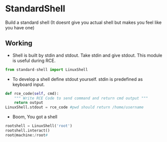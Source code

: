 # StandardShell
Build a standard shell (It doesnt give you actual shell but makes you feel like you have one)

## Working
* Shell is built by stdin and stdout. Take stdin and give stdout. This module is useful during RCE.
```python
from standard-shell import LinuxShell
```
* To develop a shell define stdout yourself. stdin is predefined as keyboard input.
```python
def rce_code(self, cmd):
	""" Write RCE Code to send command and return cmd output """
	return output
LinuxShell.stdout = rce_code #pwd should return /home/username
```
* Boom, You got a shell  
```python
rootshell = LinuxShell('root')
rootshell.interact()
root@machine:/root#
```
